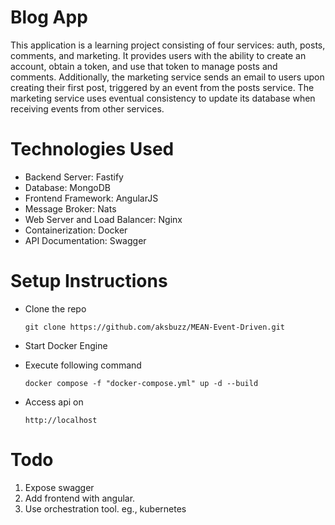 # Blog App

This application is a learning project consisting of four services: auth, posts, comments, and marketing. It provides users with the ability to create an account, obtain a token, and use that token to manage posts and comments. Additionally, the marketing service sends an email to users upon creating their first post, triggered by an event from the posts service. The marketing service uses eventual consistency to update its database when receiving events from other services.

# Technologies Used

- Backend Server: Fastify
- Database: MongoDB
- Frontend Framework: AngularJS
- Message Broker: Nats
- Web Server and Load Balancer: Nginx
- Containerization: Docker
- API Documentation: Swagger

# Setup Instructions

- Clone the repo

  ```
  git clone https://github.com/aksbuzz/MEAN-Event-Driven.git
  ```

- Start Docker Engine

- Execute following command

  ```
  docker compose -f "docker-compose.yml" up -d --build
  ```

- Access api on
  ```
  http://localhost
  ```

# Todo

1. Expose swagger
2. Add frontend with angular.
3. Use orchestration tool. eg., kubernetes
